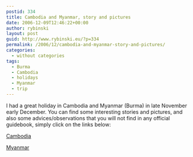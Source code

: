```yaml
---
postid: 334
title: Cambodia and Myanmar, story and pictures
date: 2006-12-09T12:46:22+00:00
author: rybinski
layout: post
guid: http://www.rybinski.eu/?p=334
permalink: /2006/12/cambodia-and-myanmar-story-and-pictures/
categories:
  - without categories
tags:
  - Burma
  - Cambodia
  - holidays
  - Myanmar
  - trip
---
```

I had a great holiday in Cambodia and Myanmar (Burma) in late November early December. You can find some interesting stories and pictures, and also some advices/observations that you will not find in any official guidebook, simply click on the links below:

[Cambodia](http://www.rybinski.eu/?p=273&language=en)

[Myanmar](http://www.rybinski.eu/?p=274&language=en)
